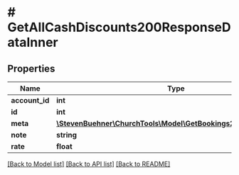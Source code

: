 # # GetAllCashDiscounts200ResponseDataInner

## Properties

Name | Type | Description | Notes
------------ | ------------- | ------------- | -------------
**account_id** | **int** |  | [optional]
**id** | **int** |  | [optional]
**meta** | [**\StevenBuehner\ChurchTools\Model\GetBookings200ResponseMeta**](GetBookings200ResponseMeta.md) |  | [optional]
**note** | **string** |  | [optional]
**rate** | **float** |  | [optional]

[[Back to Model list]](../../README.md#models) [[Back to API list]](../../README.md#endpoints) [[Back to README]](../../README.md)
